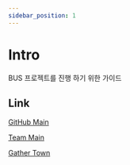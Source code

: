 ```yaml
---
sidebar_position: 1
---
```


# Intro

BUS 프로젝트를 진행 하기 위한 가이드

## Link

[GitHub Main](https://github.com/cat-bus)

[Team Main](https://github.com/orgs/cat-bus/teams/team-cat-bus)

[Gather Town](https://gather.town/app/a1W4maxgYm4FPJbJ/cat_bus)
